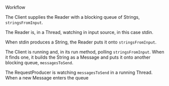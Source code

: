 Workflow

The Client supplies the Reader with a blocking queue of Strings, `stringsFromInput`.

The Reader is, in a Thread, watching in input source, in this case stdin.

When stdin produces a String, the Reader puts it onto `stringsFromInput`.

The Client is running and, in its run method, polling `stringsFromInput`. When it finds one, it builds the String as a Message and puts it onto another blocking queue, `messagesToSend`.

The RequestProducer is watching `messagesToSend` in a running Thread. When a new Message enters the queue